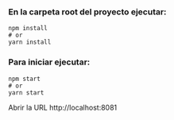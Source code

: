 

### En la carpeta root del proyecto ejecutar:

```
npm install
# or
yarn install
```


### Para iniciar ejecutar:

```
npm start
# or
yarn start
```

Abrir la URL http://localhost:8081
